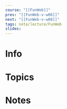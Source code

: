 ```yaml
---
course: "[[FunWeb]]"
prev: "[[FunWeb-v-w06]]"
next: "[[FunWeb-v-w08]]"
tags: note/lecture/FunWeb
slides:
---
```



# Info


# Topics


# Notes